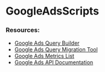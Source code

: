 # GoogleAdsScripts
### Resources:

- [Google Ads Query Builder](https://developers.google.com/google-ads/api/fields/v14/query_validator)
- [Google Ads Query Migration Tool](https://developers.google.com/google-ads/scripts/docs/reference/query-migration-tool)
- [Google Ads Metrics List](https://developers.google.com/google-ads/api/reference/rpc/v15/Metrics)
- [Google Ads API Documentation](https://developers.google.com/google-ads/api/)
